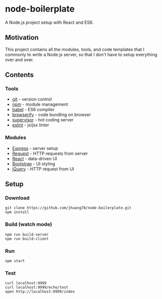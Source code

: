 # node-boilerplate
A Node.js project setup with React and ES6.

## Motivation
This project contains all the modules, tools, and code templates that I commonly to write a Node.js server, so that I don't have to setup everything over and over.

## Contents
### Tools
- [git](https://git-scm.com/) - version control
- [npm](https://www.npmjs.com/) - module management
- [babel](https://babeljs.io/) - ES6 compiler
- [browserify](http://browserify.org/) - code bundling on browser
- [supervisor](https://github.com/petruisfan/node-supervisor) - hot coding server
- [eslint](http://eslint.org/) - js/jsx linter

### Modules
- [Express](http://expressjs.com/) - server setup
- [Request](https://github.com/request/request) - HTTP requests from server
- [React](https://facebook.github.io/react/) - data-driven UI
- [Bootstrap](http://getbootstrap.com/) - UI styling
- [jQuery](https://jquery.com/) - HTTP request from UI


## Setup
### Download
    git clone https://github.com/jhuang78/node-boilerplate.git
    npm install

### Build (watch mode)
    npm run build-server
    npm run build-client
    
### Run
    npm start
    
### Test
    curl localhost:9999
    curl localhost:9999/echo/test
    open http://localhost:9999/index
